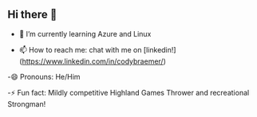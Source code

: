 ## Hi there 👋

- 🌱 I’m currently learning Azure and Linux
  
- 📫 How to reach me: chat with me on [linkedin!]  (https://www.linkedin.com/in/codybraemer/)
 
-😄 Pronouns: He/Him
  
 -⚡ Fun fact: Mildly competitive Highland Games Thrower and recreational Strongman!

<!--
**elcody/elcody** is a ✨ _special_ ✨ repository because its `README.md` (this file) appears on your GitHub profile.

Here are some ideas to get you started:

- 🔭 I’m currently working on ...
 🌱 I’m currently learning Azure and Linux
- 👯 I’m looking to collaborate on ...
- 🤔 I’m looking for help with ...
- 💬 Ask me about ...
 📫 How to reach me: chat with me on [linkedin!]  (https://www.linkedin.com/in/codybraemer/)
 😄 Pronouns: He/Him
 ⚡ Fun fact: Mildly competitive Highland Games Thrower and recreational Strongman!
-->
